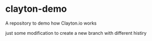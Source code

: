 # clayton-demo
A repository to demo how Clayton.io works

just some modification to create a new branch with different histiry













